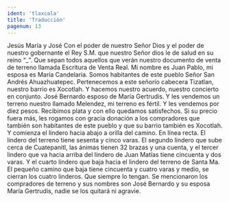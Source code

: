```yaml
---
ident: 'tlaxcala'
title: 'Traducción'
pagenum: 13
---
```

Jesús María y José
Con el poder de nuestro Señor Dios y el poder de nuestro gobernante el Rey S.M. que nuestro Señor dios le de salud en su reino “_”. Que sepan todos aquellos que verán nuestro documento de venta de terreno llamada Escritura de Venta Real. Mi nombre es Juan Pablo, mi esposa es María Candelaria. Somos habitantes de este pueblo Señor San Andrés Ahuazhuatepec. Pertenecemos a este señorío cabecera Tizatlan, nuestro barrio es Xocotlah. Y hacemos nuestro acuerdo, nuestro concierto en conjunto.
José Bernardo esposo de  María Gertrudis. Y les vendemos un terreno nuestro llamado Melendez, mi terreno es fértil. Y les vendemos por diez pesos. Recibimos plata y con ello quedamos satisfechos. Si su precio fuera más, les rogamos con gracia donación a los compradores que también son habitantes de este pueblo y que su barrio también es Xocotlah. Y comienza el lindero hacia abajo a orilla del camino. En línea recta. El lindero del terreno tiene sesenta y cinco varas. El segundo lindero que sube cerca de Cuatepanitl, las ánimas tienen 32 brazas y una cuenta, y el tercer lindero que va hacia arriba del lindero de Juan Matías tiene cincuenta y dos varas. Y el cuarto lindero que baja hacia el lindero del terreno de Santa Ma. El pequeño camino que baja tiene cincuenta y cuatro varas y medio, se cierran los cuatro linderos. Que siempre lo tengan. Se mencionaron los compradores de terreno y sus nombres son José Bernardo y su esposa María Gertrudis, nadie se los quitará ni agravie.

